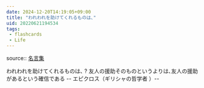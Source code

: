 ```yaml
---
date: 2024-12-20T14:19:05+09:00
title: "われわれを助けてくれるものは､"
uid: 20220621194534
tags:
 - flashcards
 - Life
---
```


source:: [名言集](https://www.eis.t.u-tokyo.ac.jp/~tomohiro/favoritewords.html)

われわれを助けてくれるものは､
?
友人の援助そのものというよりは､友人の援助があるという確信である
-- エピクロス（ギリシャの哲学者 ）--
<!--SR:!2023-01-17,161,310-->